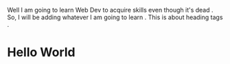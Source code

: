 Well I am going to learn Web Dev to acquire skills even though it's dead .
So, I will be adding whatever I am going to learn .
This is about heading tags .
<h1>Hello World</h1>

